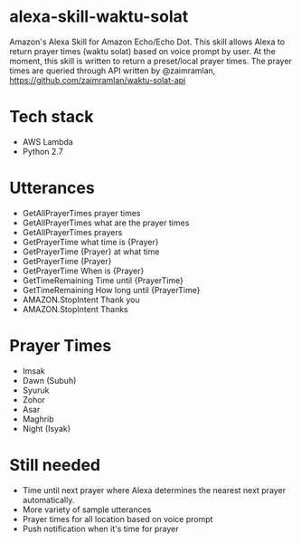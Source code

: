 # alexa-skill-waktu-solat
Amazon's Alexa Skill for Amazon Echo/Echo Dot. This skill allows Alexa to return prayer times (waktu solat) based on voice prompt by user. At the moment, this skill is written to return a preset/local prayer times. The prayer times are queried through API written by @zaimramlan, https://github.com/zaimramlan/waktu-solat-api

# Tech stack
- AWS Lambda
- Python 2.7

# Utterances
- GetAllPrayerTimes prayer times
- GetAllPrayerTimes what are the prayer times
- GetAllPrayerTimes prayers
- GetPrayerTime what time is {Prayer}
- GetPrayerTime {Prayer} at what time
- GetPrayerTime {Prayer}
- GetPrayerTime When is {Prayer}
- GetTimeRemaining Time until {PrayerTime}
- GetTimeRemaining How long until {PrayerTime}
- AMAZON.StopIntent Thank you
- AMAZON.StopIntent Thanks

# Prayer Times
- Imsak
- Dawn (Subuh)
- Syuruk
- Zohor
- Asar
- Maghrib
- Night (Isyak)

# Still needed
- Time until next prayer where Alexa determines the nearest next prayer automatically.
- More variety of sample utterances
- Prayer times for all location based on voice prompt
- Push notification when it's time for prayer
